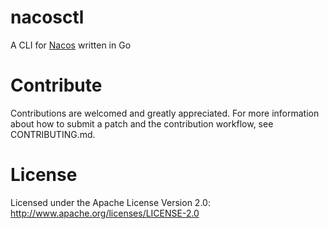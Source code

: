 # nacosctl
A CLI for [Nacos](https://github.com/alibaba/nacos) written in Go

# Contribute
Contributions are welcomed and greatly appreciated. For more information about how to submit a patch and the contribution workflow, see CONTRIBUTING.md.

# License
Licensed under the Apache License Version 2.0: http://www.apache.org/licenses/LICENSE-2.0
